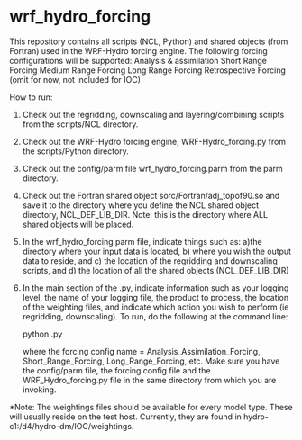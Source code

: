 # wrf_hydro_forcing
This repository contains all scripts (NCL, Python) and shared objects (from Fortran) used in the WRF-Hydro forcing engine.  The following forcing configurations will be supported:
    Analysis & assimilation
    Short Range Forcing 
    Medium Range Forcing
    Long Range Forcing
    Retrospective Forcing (omit for now, not included for IOC)
    
How to run:
1) Check out the regridding, downscaling and layering/combining scripts from the scripts/NCL directory.
2) Check out the WRF-Hydro forcing engine, WRF-Hydro_forcing.py from the scripts/Python directory.
3) Check out the config/parm file wrf_hydro_forcing.parm from the parm directory.  
4) Check out the Fortran shared object sorc/Fortran/adj_topof90.so and save it to the directory where you define
   the NCL shared object directory, NCL_DEF_LIB_DIR.  Note: this is the directory where ALL shared objects will
   be placed.
5) In the wrf_hydro_forcing.parm file, indicate things such as: a)the directory where your input data is located, b) where you wish the output data to reside, and c) the location of the regridding and downscaling scripts, and d) the location of all the shared objects (NCL_DEF_LIB_DIR)
6) In the main section of the <forcing config>.py, indicate information such as your logging level, the name of your logging file, the product to process, the location of the weighting files, and indicate which action you wish to perform (ie regridding, downscaling).  To run, do the following at the command line:

    python <forcing config name>.py
    
    where the forcing config name = Analysis_Assimilation_Forcing, Short_Range_Forcing, Long_Range_Forcing, etc.
    Make sure you have the config/parm file, the forcing config file and the WRF_Hydro_forcing.py file in the same 
    directory from which you are invoking.
    
*Note: The weightings files should be available for every model type.  These will usually reside on the test host.  Currently, they are found in hydro-c1:/d4/hydro-dm/IOC/weightings.
    
    
